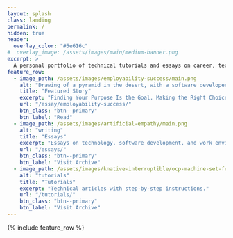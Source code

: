```yaml
---
layout: splash
class: landing
permalink: /
hidden: true
header:
  overlay_color: "#5e616c"
#  overlay_image: /assets/images/main/medium-banner.png
excerpt: >
  A personal portfolio of technical tutorials and essays on career, technology, and productivity.<br />
feature_row:
  - image_path: /assets/images/employability-success/main.png
    alt: "Drawing of a pyramid in the desert, with a software developer sitting at a workstation facing the pyramid. The pyramid has five layers labeled from bottom to the top, as follows: Employability, Compensation, Growth Path, Well-Being, and Meaning."
    title: "Featured Story"
    excerpt: "Finding Your Purpose Is the Goal. Making the Right Choices Is the Path"
    url: "/essay/employability-success/"
    btn_class: "btn--primary"
    btn_label: "Read"
  - image_path: /assets/images/artificial-empathy/main.png
    alt: "writing"
    title: "Essays"
    excerpt: "Essays on technology, software development, and work environment."
    url: "/essays/"
    btn_class: "btn--primary"
    btn_label: "Visit Archive"
  - image_path: /assets/images/knative-interruptible/ocp-machine-set-feature.png
    alt: "tutorials"
    title: "Tutorials"
    excerpt: "Technical articles with step-by-step instructions."
    url: "/tutorials/"
    btn_class: "btn--primary"
    btn_label: "Visit Archive"
---
```


{% include feature_row %}
